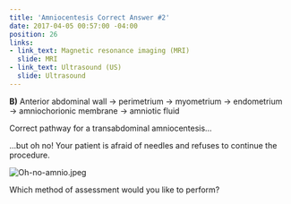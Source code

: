 ```yaml
---
title: 'Amniocentesis Correct Answer #2'
date: 2017-04-05 00:57:00 -04:00
position: 26
links:
- link_text: Magnetic resonance imaging (MRI)
  slide: MRI
- link_text: Ultrasound (US)
  slide: Ultrasound
---
```


**B)** Anterior abdominal wall → perimetrium → myometrium → endometrium → amniochorionic membrane → amniotic fluid

Correct pathway for a transabdominal amniocentesis…

…but oh no! Your patient is afraid of needles and refuses to continue the procedure.

![Oh-no-amnio.jpeg](/uploads/Oh-no-amnio.jpeg)

Which method of assessment would you like to perform?